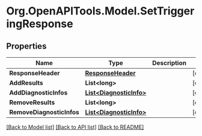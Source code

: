 # Org.OpenAPITools.Model.SetTriggeringResponse

## Properties

Name | Type | Description | Notes
------------ | ------------- | ------------- | -------------
**ResponseHeader** | [**ResponseHeader**](ResponseHeader.md) |  | [optional] 
**AddResults** | **List&lt;long&gt;** |  | [optional] 
**AddDiagnosticInfos** | [**List&lt;DiagnosticInfo&gt;**](DiagnosticInfo.md) |  | [optional] 
**RemoveResults** | **List&lt;long&gt;** |  | [optional] 
**RemoveDiagnosticInfos** | [**List&lt;DiagnosticInfo&gt;**](DiagnosticInfo.md) |  | [optional] 

[[Back to Model list]](../README.md#documentation-for-models) [[Back to API list]](../README.md#documentation-for-api-endpoints) [[Back to README]](../README.md)

